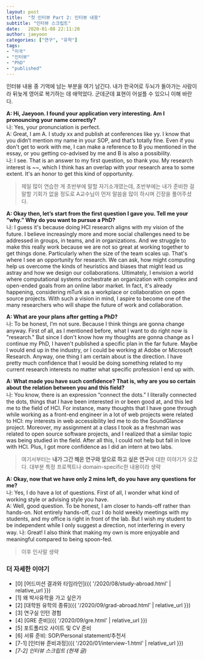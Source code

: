 ```yaml
---
layout: post
title:  "첫 인터뷰 Part 2: 인터뷰 내용"
subtitle: "인터뷰 스크립트"
date:   2020-01-08 22:11:20
author: jaeyoon
categories: ["연구", "유학"]
tags:
- "미국"
- "인터뷰"
- "PhD"
- "published"
---
```


인터뷰 내용 중 기억에 남는 부분을 여기 남긴다. 내가 한국어로 두뇌가 돌아가는 사람이라 뒤늦게 영어로 복기하는 데 애먹었다. 군데군데 표현이 어설플 수 있으니 이해 바란다.

**A: Hi, Jaeyoon. I found your application very interesting. Am I pronouncing your name correctly?**  
나: Yes, your pronunciation is perfect.  
A: Great, I am A. I study xx and publish at conferences like yy.  I know that you didn’t mention my name in your SOP, and that’s totally fine. Even if you don't get to work with me, I can make a reference to B you mentioned in the essay, or you getting co-advised by me and B is also a possibility.  
나: I see. That is an answer to my first question, so thank you. My research interest is ~~, which I think has an overlap with your research area to some extent. It's an honor to get this kind of opportunity.

> 제일 많이 연습한 게 초반부에 말할 자기소개였는데, 초반부에는 내가 준비한 걸 말할 기회가 없을 정도로 A교수님이 먼저 말씀을 많이 하시며 긴장을 풀어주셨다.

**A: Okay then, let’s start from the first question I gave you. Tell me your “why.” Why do you want to pursue a PhD?**  
나: I guess it's because doing HCI research aligns with my vision of the future. I believe increasingly more and more social challenges need to be addressed in groups, in teams, and in organizations. And we struggle to make this really work because we are not so great at working together to get things done. Particularly when the size of the team scales up. That's where I see an opportunity for research. We can ask, how might computing help us overcome the kinds of heuristics and biases that might lead us astray and how we design our collaborations. 
Ultimately, I envision a world where computational systems orchestrate an organization with complex and open-ended goals from an online labor market. In fact, it's already happening, considering mTurk as a workplace or collaboration on open source projects. With such a vision in mind, I aspire to become one of the many researchers who will shape the future of work and collaboration.

**A: What are your plans after getting a PhD?**  
나: To be honest, I’m not sure. Because I think things are gonna change anyway. First of all, as I mentioned before, what I want to do right now is "research." But since I don't know how my thoughts are gonna change as I continue my PhD, I haven't published a specific plan in the far future. Maybe I would end up in the industry, or I could be working at Adobe or Microsoft Research. Anyway, one thing I am certain about is the direction. I have pretty much confidence that I would be doing something related to my current research interests no matter what specific profession I end up with. 

**A: What made you have such confidence? That is, why are you so certain about the relation between you and this field?**  
나: You know, there is an expression “connect the dots.” I literally connected the dots, things that I have been interested in or been good at, and this led me to the field of HCI. For instance, many thoughts that I have gone through while working as a front-end engineer in a lot of web projects were related to HCI: my interests in web accessibility led me to do the SoundGlance project. Moreover, my assignment at a class I took as a freshman was related to open source software projects, and I realized that a similar topic was being studied in the field. After all this, I could not help but fall in love with HCI. Plus, I got more confidence as I did an intern at two labs.

> 여기서부터는 **내가 그간 해온 연구와 앞으로 하고 싶은 연구**에 대한 이야기가 오갔다. 대부분 특정 프로젝트나 domain-specific한 내용이라 생략

**A: Okay, now that we have only 2 mins left, do you have any questions for me?**  
나: Yes, I do have a lot of questions. First of all, I wonder what kind of working style or advising style you have.  
A: Well, good question. To be honest, I am closer to hands-off rather than hands-on. Not entirely hands-off, cuz I do hold weekly meetings with my students, and my office is right in front of the lab. But I wish my student to be independent while I only suggest a direction, not interfering in every way.
나: Great! I also think that making my own is more enjoyable and meaningful compared to being spoon-fed.  

> 이후 인사말 생략


### 더 자세한 이야기

- [0] [어드미션 결과와 타임라인]({{ '/2020/08/study-abroad.html' | relative_url }})
- [1] 왜 박사유학을 가고 싶은가
- [2] [대학원 유학의 종류]({{ '/2020/09/grad-abroad.html' | relative_url }})
- [3] 연구실 인턴 경험
- [4] [GRE 준비]({{ '/2020/09/gre.html' | relative_url }})
- [5] 포트폴리오 사이트 및 CV 준비
- [6] 서류 준비: SOP/Personal statement/추천서
- [7-1] [인터뷰 준비과정]({{ '/2020/01/interview-1.html' | relative_url }})
- *[7-2] 인터뷰 스크립트 (현재 글)*
